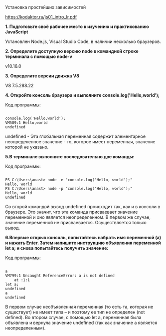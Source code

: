 Установка простейших зависимостей

<https://kodaktor.ru/js01_intro_lr.pdf>

**1. Подготовьте своё рабочее место к изучению и практикованию JavaScript**

Установлен Node.js, Visual Studio Code, в наличии несколько браузеров.

**2. Определите доступную версию node в командной строке терминала с помощью node-v**

v10.16.0

**3. Определите версии движка V8**

V8 7.5.288.22

**4. Откройте консоль браузера и выполните console.log('Hello,world');**

Код программы:
<pre><code>
console.log('Hello,world');
VM589:1 Hello,world
undefined
</code></pre>

undefined - Эта глобальная переменная содержит элементарное неопределенное значение - то, которое имеет переменная, значение которой не указано.

**5.В терминале выполните последовательно две команды:**

Код программы:
<pre><code>
PS C:\Users\anast> node -e "console.log('Hello, world');"
Hello, world
PS C:\Users\anast> node -p "console.log('Hello, world');"
Hello, world
undefined
</code></pre>

Со второй командой вывод undefined происходит так, как и в консоли в браузере. Это значит, что эта команда присваевает значение переменной и оно является неопределенном. 
В первом же случае, значение переменной не присваевается. Осуществляется только вывод.

**6.Впервые открыв консоль, попытайтесь набрать имя переменной (a) и нажать Enter.
Затем напишите инструкцию объявления переменной let a; и снова попытайтесь получить значение:**

Код программы:
<pre><code>
a
VM799:1 Uncaught ReferenceError: a is not defined
    at <anonymous>:1:1
let a;
undefined
a
undefined
</code></pre>

В первом случае необъявленная переменная (то есть та, которая не существует) не имеет типа – и поэтому ее тип не определен (not defined).
Во втором случае, с помощью let a, переменная была объявлена и вернула значение undefined (так как значение а является неопределенным).
